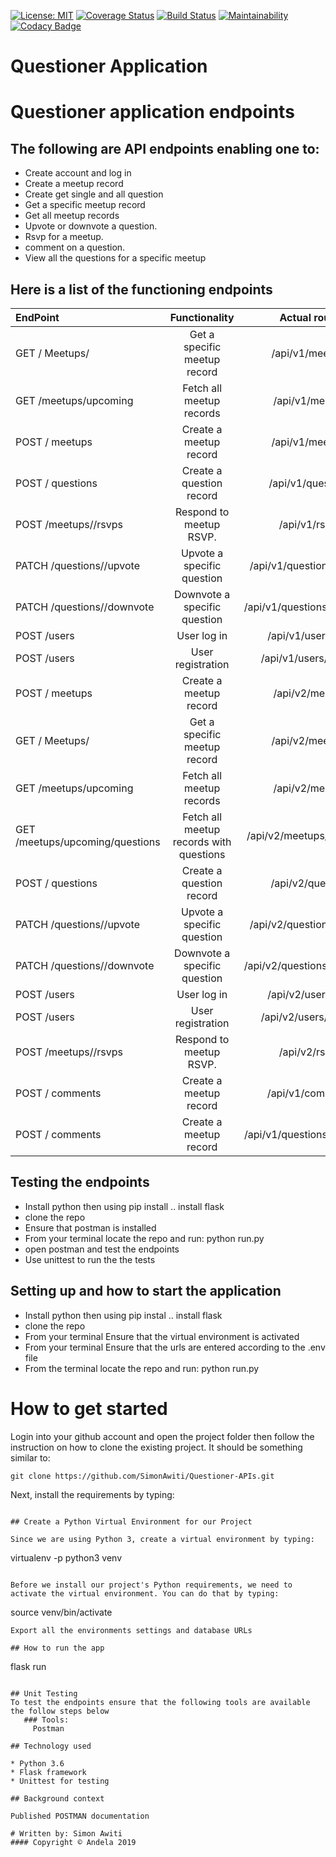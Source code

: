 [![License: MIT](https://img.shields.io/badge/License-MIT-yellow.svg)](https://opensource.org/licenses/MIT)
[![Coverage Status](https://coveralls.io/repos/github/SimonAwiti/Questioner-APIs/badge.svg?branch=develop)](https://coveralls.io/github/SimonAwiti/Questioner-APIs?branch=develop)
[![Build Status](https://travis-ci.org/SimonAwiti/Questioner-APIs.svg?branch=develop)](https://travis-ci.org/SimonAwiti/Questioner-APIs)
[![Maintainability](https://api.codeclimate.com/v1/badges/b661f5121ff42ce67210/maintainability)](https://codeclimate.com/github/SimonAwiti/Questioner-APIs/maintainability)
[![Codacy Badge](https://api.codacy.com/project/badge/Grade/6f724a002c364f729b23d069afbbe6eb)](https://www.codacy.com/app/SimonAwiti/Questioner-APIs?utm_source=github.com&amp;utm_medium=referral&amp;utm_content=SimonAwiti/Questioner-APIs&amp;utm_campaign=Badge_Grade)


# Questioner Application
# Questioner application endpoints

## The following are API endpoints enabling one to: 
* Create account and log in
* Create a meetup record
* Create get single and all question
* Get a specific meetup record
* Get all meetup records
* Upvote or downvote a question.
* Rsvp for a meetup.
* comment on a question.
* View all the questions for a specific meetup


## Here is a list of the functioning endpoints

| EndPoint                      | Functionality                    |  Actual routes                |
| :---                          |     :---:                        |    :---:              |
| GET / Meetups/ <meetupid>     | Get a specific meetup  record     |  /api/v1/meetups/<meetup-id>     |
| GET /meetups/upcoming         | Fetch all meetup records         |  /api/v1/meetups            |
| POST / meetups                | Create a meetup record           |  /api/v1/meetups/           |
| POST / questions              | Create a question record         |  /api/v1/questions/         |
|POST /meetups/<meetup-id>/rsvps|Respond to meetup RSVP.           |  /api/v1/<meetupid>rspvs/   |
|PATCH /questions/<question-id>/upvote| Upvote a specific question| /api/v1/questions/<questionid> /upvote            |
|PATCH /questions/<question-id>/downvote| Downvote a specific question|  /api/v1/questions/<questionid>/downvote             |
| POST /users                   | User log in                      |  /api/v1/users/login          |
| POST /users                   | User registration                |  /api/v1/users/register       |
| POST / meetups                | Create a meetup record           |  /api/v2/meetups              |
| GET / Meetups/ <meetupid>     | Get a specific meetup  record     |  /api/v2/meetups/<meetup-id> |
| GET /meetups/upcoming         | Fetch all meetup records         |  /api/v2/meetups              |
| GET /meetups/upcoming/questions  | Fetch all meetup records with questions        |  /api/v2/meetups/<meetupid>/questions      |
 POST / questions              | Create a question record         |  /api/v2/questions         |
 |PATCH /questions/<question-id>/upvote| Upvote a specific question| /api/v2/questions/<questionid> /upvote            |
|PATCH /questions/<question-id>/downvote| Downvote a specific question|  /api/v2/questions/<questionid>/downvote             |
| POST /users                   | User log in                      |  /api/v2/users/login          |
| POST /users                   | User registration                |  /api/v2/users/register       |
|POST /meetups/<meetup-id>/rsvps|Respond to meetup RSVP.           |  /api/v2/<meetupid>rspvs/   |
| POST / comments                | Create a meetup record           |  /api/v1/comments/           |
| POST / comments                | Create a meetup record           |  /api/v1/questions/<questionid>comments       |



## Testing the endpoints

* Install python then using pip install .. install flask
* clone the repo
* Ensure that postman is installed
* From your terminal locate the repo and run: python run.py
* open postman and test the endpoints
* Use unittest to run the the tests

## Setting up and how to start the application

* Install python then using pip instal .. install flask
* clone the repo
* From your terminal Ensure that the virtual environment is activated
* From your terminal Ensure that the urls are entered according to the .env file
* From the terminal locate the repo and run: python run.py

# How to get started


Login into your github account and open the project folder then follow the instruction on how to clone the existing project. It should be something similar to:

```
git clone https://github.com/SimonAwiti/Questioner-APIs.git
```

Next, install the requirements by typing:
```

## Create a Python Virtual Environment for our Project

Since we are using Python 3, create a virtual environment by typing:

```
virtualenv -p python3 venv
```

Before we install our project's Python requirements, we need to activate the virtual environment. You can do that by typing:

```
source venv/bin/activate
```
Export all the environments settings and database URLs

## How to run the app

```
flask run
```

## Unit Testing
To test the endpoints ensure that the following tools are available the follow steps below
   ### Tools:
     Postman

## Technology used

* Python 3.6
* Flask framework
* Unittest for testing

## Background context 

Published POSTMAN documentation

# Written by: Simon Awiti
#### Copyright © Andela 2019

